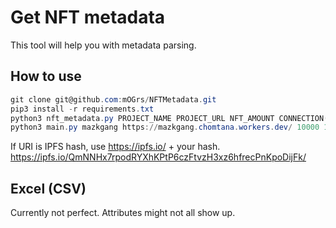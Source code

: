 # Get NFT metadata

This tool will help you with metadata parsing.

## How to use
```powershell
git clone git@github.com:mOGrs/NFTMetadata.git
pip3 install -r requirements.txt
python3 nft_metadata.py PROJECT_NAME PROJECT_URL NFT_AMOUNT CONNECTION(100-500)
python3 main.py mazkgang https://mazkgang.chomtana.workers.dev/ 10000 100
```

If URI is IPFS hash, use https://ipfs.io/ + your hash.
https://ipfs.io/QmNNHx7rpodRYXhKPtP6czFtvzH3xz6hfrecPnKpoDijFk/

## Excel (CSV)

Currently not perfect. Attributes might not all show up.
